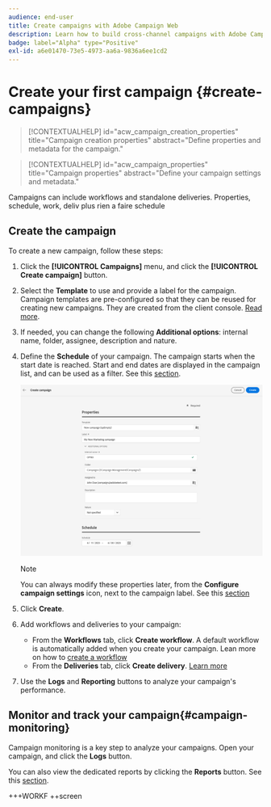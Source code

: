 ```yaml
---
audience: end-user
title: Create campaigns with Adobe Campaign Web
description: Learn how to build cross-channel campaigns with Adobe Campaign Web
badge: label="Alpha" type="Positive"
exl-id: a6e01470-73e5-4973-aa6a-9836a6ee1cd2
---
```


# Create your first campaign {#create-campaigns}

>[!CONTEXTUALHELP]
>id="acw_campaign_creation_properties"
>title="Campaign creation properties"
>abstract="Define properties and metadata for the campaign."

>[!CONTEXTUALHELP]
>id="acw_campaign_properties"
>title="Campaign properties"
>abstract="Define your campaign settings and metadata."

Campaigns can include workflows and standalone deliveries. Properties, schedule, work, deliv plus rien a faire schedule

## Create the campaign

To create a new campaign, follow these steps:

1. Click the **[!UICONTROL Campaigns]** menu, and click the **[!UICONTROL Create campaign]** button.
1. Select the **Template** to use and provide a label for the campaign. Campaign templates are pre-configured so that they can be reused for creating new campaigns. They are created from the client console.
[Read more](https://experienceleague.adobe.com/docs/campaign/automation/campaign-orchestration/marketing-campaign-templates.html).
1. If needed, you can change the following **Additional options**: internal name, folder, assignee, description and nature.
1. Define the **Schedule** of your campaign. The campaign starts when the start date is reached. Start and end dates are displayed in the campaign list, and can be used as a filter. See this [section](manage-campaigns.md#access-campaigns).

    ![Define your campaign properties](assets/campaign-properties.png)

    >[!NOTE]
    >
    >You can always modify these properties later, from the **Configure campaign settings** icon, next to the campaign label. See this [section](gs-campaigns.md#campaign-dashboard)

1. Click **Create**.
1. Add workflows and deliveries to your campaign:

     * From the **Workflows** tab, click **Create workflow**. A default workflow is automatically added when you create your campaign. Lean more on how to [create a workflow](../workflows/create-workflow.md)
     * From the **Deliveries** tab, click **Create delivery**. [Learn more](../msg/gs-messages.md)

1. Use the **Logs** and **Reporting** buttons to analyze your campaign's performance.

## Monitor and track your campaign{#campaign-monitoring}

Campaign monitoring is a key step to analyze your campaigns. Open your campaign, and click the **Logs** button.

You can also view the dedicated reports by clicking the **Reports** button. See this [section](../reporting/campaign-reports.md).

+++WORKF
++screen

<!--
## Create a cross-channel campaign {#cross-channel-campaign}


>[!CONTEXTUALHELP]
>id="acw_campaign_creation_workflow"
>title="Workflow list"
>abstract="List of workflows available for your campaign. Use the 'Create workflow' button to add a workflow in your campaign."

In a cross-channel campaign, a single marketing communication uses different channels. Data is passed between the channels. The customer receives communication through multiple channels based on, for example, their interaction with the previous communication.

-->
<!--
existing campaign: settings button -> properties like when creation
schedule in header


About plans, programs and campaigns
Adobe Campaign allows you to plan marketing campaigns in which you can create and manage different types of activities: emails, SMS messages, push notifications, workflows, landing pages. These campaigns and their contents can be gathered into programs.

The programs and campaigns allow you to regroup and view the different marketing activities that are linked to them.

A program may contain other programs as well as campaigns, workflows, and landing pages. It appears in the timeline and help you organize your marketing activities: you can separate them by country, by brand, by unit, etc.
A campaign enables you to gather all the marketing activities of your choice under a single entity. A campaign may contain emails, SMS, push notifications, direct mails, workflows, and landing pages.
To better organize your marketing plans, Adobe recommends the following hierarchy: Program > Sub-programs > Campaigns > Workflows > Deliveries.

Reports on programs and campaigns allow you to analyze their impact. For example, you can build reports at the campaign level to aggregate data on all deliveries contained in that campaign.

Related topics:

Timeline
About dynamic reports
Creating a campaign
In programs and sub-programs, you can add campaigns. Campaigns can contain marketing activities such as emails, SMS, push notifications, workflows, and landing pages.

From the Adobe Campaign home page, select the Programs & Campaigns card and access a program or sub-program.

Click on the Create button and select Campaign.

In the Creation mode screen, select a campaign type.



The campaign types available are based on templates defined in Resources > Templates > Campaign templates. For more on this, refer to the Managing templates section.

In the Properties screen, enter the name and ID of the campaign.

Select a start and end date to your campaign. These dates only apply to the campaign itself.



Click on Create to confirm the creation of the campaign.

The campaign is created and displayed. Use the Create button to add marketing activities to your campaign.

NOTE
Depending on your license agreement, you may access only some of these activities.

You can also create a campaign from the marketing activity list. You can choose to link the marketing activity to a parent program or sub-program via the properties window of the campaign.


Programs and campaigns icons and statuses
Each program and each campaign in the list has a visual symbol and an icon whose color indicates the execution status. This status depends on the validity period of the program or the campaign.

Gray: the program/campaign has not yet started - Editing status.
Blue: the program/campaign is in progress - In progress status.
Green: the program/campaign has finished - Finished status. By default, the current date is automatically shown as the validity start date and the end date is calculated according to the start date (D+186 days). You can change these dates in the program or campaign properties.


Business.Adobe.com resources
-->
